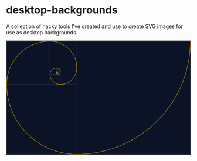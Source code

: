 # desktop-backgrounds

A collection of hacky tools I've created and use to create
SVG images for use as desktop backgrounds.

![golden-spiral-rectangle](./output/golden.png)
